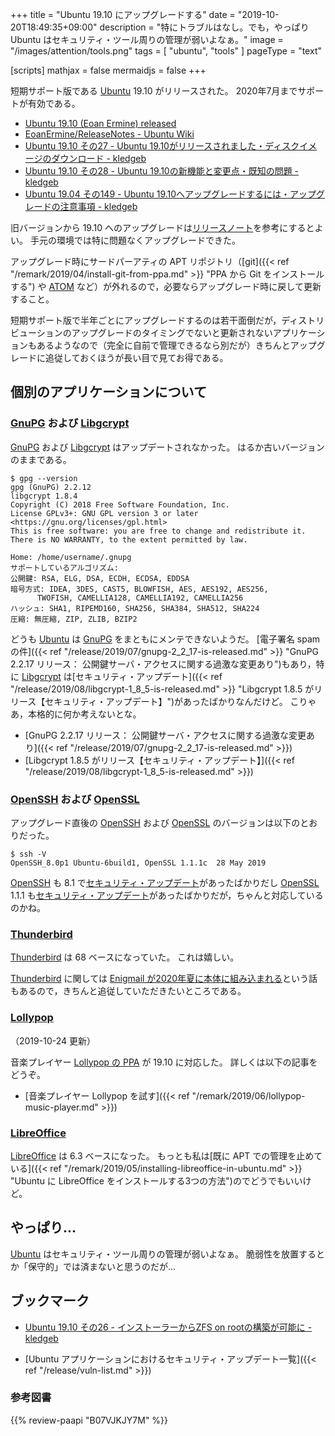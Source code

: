 +++
title = "Ubuntu 19.10 にアップグレードする"
date =  "2019-10-20T18:49:35+09:00"
description = "特にトラブルはなし。でも，やっぱり Ubuntu はセキュリティ・ツール周りの管理が弱いよなぁ。"
image = "/images/attention/tools.png"
tags  = [ "ubuntu", "tools" ]
pageType = "text"

[scripts]
  mathjax = false
  mermaidjs = false
+++

短期サポート版である [Ubuntu] 19.10 がリリースされた。
2020年7月までサポートが有効である。

- [Ubuntu 19.10 (Eoan Ermine) released](https://lists.ubuntu.com/archives/ubuntu-announce/2019-October/000250.html)
- [EoanErmine/ReleaseNotes - Ubuntu Wiki](https://wiki.ubuntu.com/EoanErmine/ReleaseNotes)
- [Ubuntu 19.10 その27 - Ubuntu 19.10がリリースされました・ディスクイメージのダウンロード - kledgeb](https://kledgeb.blogspot.com/2019/10/ubuntu-1910-27-ubuntu-1910.html)
- [Ubuntu 19.10 その28 - Ubuntu 19.10の新機能と変更点・既知の問題 - kledgeb](https://kledgeb.blogspot.com/2019/10/ubuntu-1910-28-ubuntu-1910.html)
- [Ubuntu 19.04 その149 - Ubuntu 19.10へアップグレードするには・アップグレードの注意事項 - kledgeb](https://kledgeb.blogspot.com/2019/10/ubuntu-1904-149-ubuntu-1910.html)

旧バージョンから 19.10 へのアップグレードは[リリースノート](https://wiki.ubuntu.com/EoanErmine/ReleaseNotes "EoanErmine/ReleaseNotes - Ubuntu Wiki")を参考にするとよい。
手元の環境では特に問題なくアップグレードできた。

アップグレード時にサードパーアティの APT リポジトリ（[git]({{< ref "/remark/2019/04/install-git-from-ppa.md" >}} "PPA から Git をインストールする") や [ATOM](https://flight-manual.atom.io/getting-started/sections/installing-atom/ "Installing Atom") など）が外れるので，必要ならアップグレード時に戻して更新すること。

短期サポート版で半年ごとにアップグレードするのは若干面倒だが，ディストリビューションのアップグレードのタイミングでないと更新されないアプリケーションもあるようなので（完全に自前で管理できるなら別だが）きちんとアップグレードに追従しておくほうが長い目で見てお得である。

## 個別のアプリケーションについて

### [GnuPG] および [Libgcrypt]

[GnuPG] および [Libgcrypt] はアップデートされなかった。
はるか古いバージョンのままである。

```text
$ gpg --version
gpg (GnuPG) 2.2.12
libgcrypt 1.8.4
Copyright (C) 2018 Free Software Foundation, Inc.
License GPLv3+: GNU GPL version 3 or later <https://gnu.org/licenses/gpl.html>
This is free software: you are free to change and redistribute it.
There is NO WARRANTY, to the extent permitted by law.

Home: /home/username/.gnupg
サポートしているアルゴリズム:
公開鍵: RSA, ELG, DSA, ECDH, ECDSA, EDDSA
暗号方式: IDEA, 3DES, CAST5, BLOWFISH, AES, AES192, AES256,
      TWOFISH, CAMELLIA128, CAMELLIA192, CAMELLIA256
ハッシュ: SHA1, RIPEMD160, SHA256, SHA384, SHA512, SHA224
圧縮: 無圧縮, ZIP, ZLIB, BZIP2
```

どうも [Ubuntu] は [GnuPG] をまともにメンテできないようだ。
[電子署名 spam の件]({{< ref "/release/2019/07/gnupg-2_2_17-is-released.md" >}} "GnuPG 2.2.17 リリース： 公開鍵サーバ・アクセスに関する過激な変更あり")もあり，特に [Libgcrypt] は[セキュリティ・アップデート]({{< ref "/release/2019/08/libgcrypt-1_8_5-is-released.md" >}} "Libgcrypt 1.8.5 がリリース【セキュリティ・アップデート】")があったばかりなんだけど。
こりゃあ，本格的に何か考えないとな。

- [GnuPG 2.2.17 リリース： 公開鍵サーバ・アクセスに関する過激な変更あり]({{< ref "/release/2019/07/gnupg-2_2_17-is-released.md" >}})
- [Libgcrypt 1.8.5 がリリース【セキュリティ・アップデート】]({{< ref "/release/2019/08/libgcrypt-1_8_5-is-released.md" >}})

[GnuPG]: https://gnupg.org/ "The GNU Privacy Guard"
[Libgcrypt]: https://gnupg.org/software/libgcrypt/

### [OpenSSH] および [OpenSSL]

アップグレード直後の [OpenSSH] および [OpenSSL] のバージョンは以下のとおりだった。

```text
$ ssh -V
OpenSSH_8.0p1 Ubuntu-6build1, OpenSSL 1.1.1c  28 May 2019
```

[OpenSSH] も 8.1 で[セキュリティ・アップデート](https://www.openssh.com/txt/release-8.1)があったばかりだし [OpenSSL] 1.1.1 も[セキュリティ・アップデート](https://www.openssl.org/news/secadv/20190910.txt "OpenSSL Security Advisory [10 September 2019]")があったばかりだが，ちゃんと対応しているのかね。

[OpenSSH]: https://www.openssh.com/
[OpenSSL]: https://www.openssl.org/

### [Thunderbird]

[Thunderbird] は 68 ベースになっていた。
これは嬉しい。

[Thunderbird] に関しては [Enigmail が2020年夏に本体に組み込まれる](https://blog.mozilla.org/thunderbird/2019/10/thunderbird-enigmail-and-openpgp/)という話もあるので，きちんと追従していただきたいところである。

[Thunderbird]: https://www.thunderbird.net/ "Thunderbird — Software made to make email easier. — Mozilla"

### [Lollypop]

（2019-10-24 更新）

音楽プレイヤー [Lollypop の PPA](https://launchpad.net/~gnumdk/+archive/ubuntu/lollypop "Lollypop : Cédric Bellegarde") が 19.10 に対応した。
詳しくは以下の記事をどうぞ。

- [音楽プレイヤー Lollypop を試す]({{< ref "/remark/2019/06/lollypop-music-player.md" >}})

[Lollypop]: https://wiki.gnome.org/Apps/Lollypop?action=show "Apps/Lollypop - GNOME Wiki!"

### [LibreOffice]

[LibreOffice] は 6.3 ベースになった。
もっとも私は[既に APT での管理を止めている]({{< ref "/remark/2019/05/installing-libreoffice-in-ubuntu.md" >}} "Ubuntu に LibreOffice をインストールする3つの方法")のでどうでもいいけど。

[LibreOffice]: https://www.libreoffice.org/ "LibreOffice - Free Office Suite - Fun Project - Fantastic People"

## やっぱり...

[Ubuntu] はセキュリティ・ツール周りの管理が弱いよなぁ。
脆弱性を放置するとか「保守的」では済まないと思うのだが...

## ブックマーク

- [Ubuntu 19.10 その26 - インストーラーからZFS on rootの構築が可能に - kledgeb](https://kledgeb.blogspot.com/2019/10/ubuntu-1910-26-zfs-on-root.html)

- [Ubuntu アプリケーションにおけるセキュリティ・アップデート一覧]({{< ref "/release/vuln-list.md" >}})

[Ubuntu]: https://www.ubuntu.com/ "The leading operating system for PCs, IoT devices, servers and the cloud | Ubuntu"
[PPA]: https://launchpad.net/ubuntu/+ppas "Personal Package Archives : Ubuntu"

### 参考図書

{{% review-paapi "B07VJKJY7M" %}} <!-- 私はどのようにしてLinuxカーネルを学んだか -->

